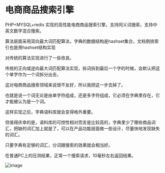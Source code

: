 # 电商商品搜索引擎 #

PHP+MYSQL+redis 实现的高性能电商商品搜索引擎。支持同义词搜索，支持中英文数字混合搜索。

算法层面采用双向最大词匹配算法，字典的数据结构是hashset集合，文档倒排索引也是用hashset结构实现

对传统的算法实现进行了一些改良。

传统的正向或逆向最大词匹配算法实现，拆词拆到最后一个字的时候，会默认把这个单字作为一个词拆分出去，

这对电商商品搜索领域来说很不友好，所以我把这一步去掉了。

也就是说一个词无论是由单字符组成，还是多字符组成，它必须在字典里存在，它才能被认为是一个词。

这样实现之后，字典语料库就会变得格外重要。

但值得庆幸的是，语料库的可控性相对而言是比较高的，字典里少了哪些商品词汇，把缺的词汇加上就是了，可以在产品功能层面做一些设计，尽量快地发现缺失的词汇。

只要字典有足够的词汇，分词跟搜索的效果就会相当好。

在普通PC上的压测结果，正常一个搜索请求，10毫秒左右返回结果。


![image](https://github.com/lokenetwork/shop_search/blob/master/picture/brower.png)
